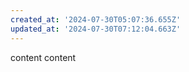 ```yaml
---
created_at: '2024-07-30T05:07:36.655Z'
updated_at: '2024-07-30T07:12:04.663Z'
---
```


content
content
